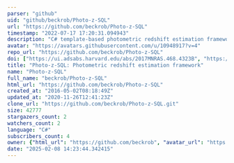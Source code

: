 ```yaml
---
parser: "github"
uid: "github/beckrob/Photo-z-SQL"
url: "https://github.com/beckrob/Photo-z-SQL"
timestamp: "2022-07-17 17:20:31.094943"
description: "C# template-based photometric redshift estimation framework"
avatar: "https://avatars.githubusercontent.com/u/10948917?v=4"
repo_url: "https://github.com/beckrob/Photo-z-SQL"
doi: ["https://ui.adsabs.harvard.edu/abs/2017MNRAS.468.4323B", "https://ui.adsabs.harvard.edu/abs/2017A%26C....19...34Bs", "https://ui.adsabs.harvard.edu/abs/2017ascl.soft04009B/abstract"]
title: "Photo-z-SQL: Photometric redshift estimation framework"
name: "Photo-z-SQL"
full_name: "beckrob/Photo-z-SQL"
html_url: "https://github.com/beckrob/Photo-z-SQL"
created_at: "2016-05-02T08:18:49Z"
updated_at: "2020-11-26T12:41:23Z"
clone_url: "https://github.com/beckrob/Photo-z-SQL.git"
size: 42777
stargazers_count: 2
watchers_count: 2
language: "C#"
subscribers_count: 4
owner: {"html_url": "https://github.com/beckrob", "avatar_url": "https://avatars.githubusercontent.com/u/10948917?v=4", "login": "beckrob", "type": "User"}
date: "2025-02-08 14:23:44.342415"
---
```

